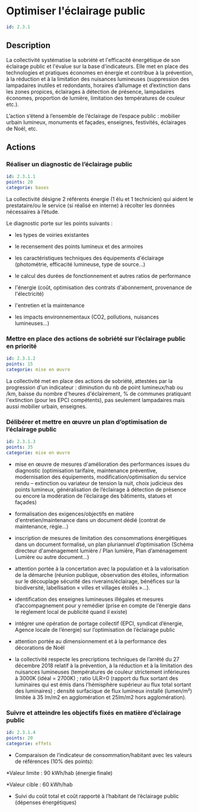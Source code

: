 # Optimiser l'éclairage public
```yaml
id: 2.3.1
```
## Description
La collectivité systématise la sobriété et l'efficacité énergétique de son éclairage public et l'évalue sur la base d'indicateurs. Elle met en place des technologies et pratiques économes en énergie et contribue à la prévention, à la réduction et à la limitation des nuisances lumineuses (suppression des lampadaires inutiles et redondants, horaires d’allumage et d’extinction dans les zones propices, éclairages à détection de présence, lampadaires économes, proportion de lumière, limitation des températures de couleur etc.).

L’action s’étend à l’ensemble de l’éclairage de l’espace public : mobilier urbain lumineux, monuments et façades, enseignes, festivités, éclairages de Noël,  etc.



## Actions
### Réaliser un diagnostic de l’éclairage public
```yaml
id: 2.3.1.1
points: 20
categorie: bases
```
La collectivité désigne 2 référents énergie (1 élu et 1 technicien) qui aident le prestataire/ou le service (si réalisé en interne) à récolter les données nécessaires à l’étude.

Le diagnostic porte sur les points suivants : 

- les types de voiries existantes

- le recensement des points lumineux et des armoires

- les caractéristiques techniques des équipements d'éclairage (photométrie, efficacité lumineuse, type de source...)

- le calcul des durées de fonctionnement et autres ratios de performance 

- l'énergie (coût, optimisation des contrats d'abonnement, provenance de l'électricité)

- l'entretien et la maintenance

- les impacts environnementaux (CO2, pollutions, nuisances lumineuses...)






### Mettre en place des actions de sobriété sur l’éclairage public en priorité
```yaml
id: 2.3.1.2
points: 15
categorie: mise en œuvre
```
La collectivité met en place des actions de sobriété, attestées par la progression d'un indicateur : diminution du nb de point lumineux/hab ou /km, baisse du nombre d'heures d'éclairement, % de communes pratiquant l'extinction (pour les EPCI compétents), pas seulement lampadaires mais aussi mobilier urbain, enseignes. 




### Délibérer et mettre en œuvre un plan d’optimisation de l’éclairage public
```yaml
id: 2.3.1.3
points: 35
categorie: mise en œuvre
```
- mise en œuvre de mesures d'amélioration des performances issues du diagnostic (optimisation tarifaire, maintenance préventive, modernisation des équipements, modification/optimisation du service rendu – extinction ou variateur de tension la nuit, choix judicieux des points lumineux, généralisation de l’éclairage à détection de présence ou encore la modération de l’éclairage des bâtiments, statues et façades)

- formalisation des exigences/objectifs en matière d'entretien/maintenance dans un document dédié (contrat de maintenance, régie...)

- inscription de mesures de limitation des consommations énergétiques dans un document formalisé, un plan pluriannuel d’optimisation (Schéma directeur d'aménagement lumière / Plan lumière, Plan d’aménagement Lumière ou autre document...)

- attention portée à la concertation avec la population et à la valorisation de la démarche (réunion publique, observation des étoiles, information sur le découplage sécurité des riverains/éclairage, bénéfices sur la biodiversité, labellisation « villes et villages étoilés »...). 

- identification des enseignes lumineuses illégales et mesures d’accompagnement pour y remédier (prise en compte de l’énergie dans le règlement local de publicité quand il existe)

- intégrer une opération de portage collectif (EPCI, syndicat d’énergie, Agence locale de l’énergie) sur l’optimisation de l’éclairage public

- attention portée au dimensionnement et à la performance des décorations de Noël

-  la collectivité respecte les precriptions techniques de l’arrêté du 27 décembre 2018 relatif à la prévention, à la réduction et à la limitation des nuisances lumineuses (températures de couleur strictement inférieures à 3000K (idéal = 2700K) ; ratio ULR=0 (rapport du flux sortant des luminaires qui est émis dans l’hémisphère supérieur au flux total sortant des luminaires) ; densité surfacique de flux lumineux installé (lumen/m²) limitée à 35 lm/m2 en agglomération et 25lm/m2 hors agglomération).






### Suivre et atteindre les objectifs fixés en matière d’éclairage public
```yaml
id: 2.3.1.4
points: 20
categorie: effets
```
-  Comparaison de l’indicateur de consommation/habitant avec les valeurs de références (10% des points):

*Valeur limite : 90 kWh/hab (énergie finale)

*Valeur cible : 60 kWh/hab



- Suivi du coût total et coût rapporté à l’habitant de l’éclairage public (dépenses énergétiques)










